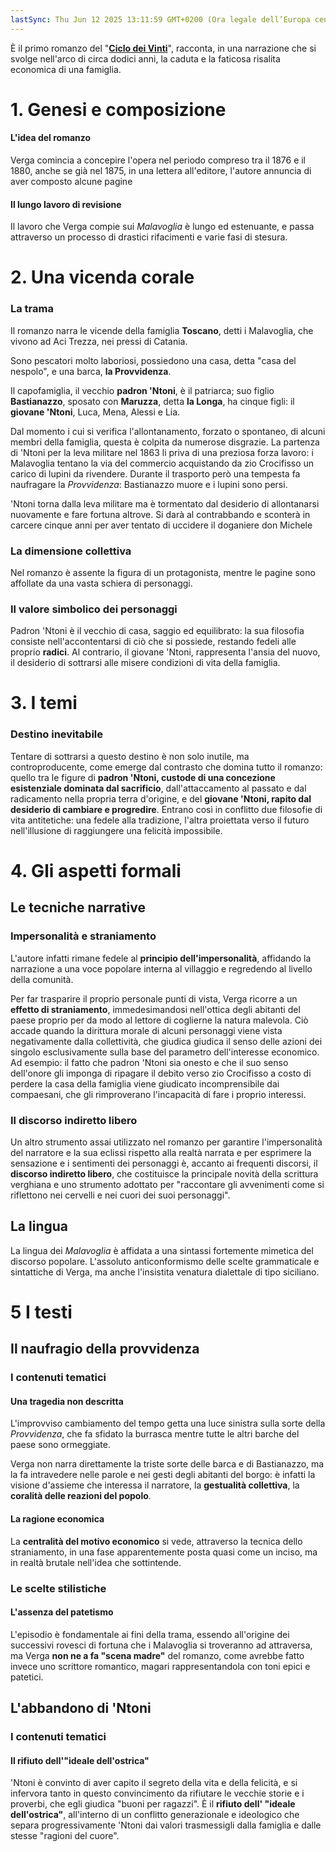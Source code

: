 ```yaml
---
lastSync: Thu Jun 12 2025 13:11:59 GMT+0200 (Ora legale dell’Europa centrale)
---
```

È il primo romanzo del "**[Ciclo dei Vinti](Ciclo%20dei%20Vinti)**", racconta, in una narrazione che si svolge nell'arco di circa dodici anni, la caduta e la faticosa risalita economica di una famiglia.

# 1. Genesi e composizione
#### L'idea del romanzo
Verga comincia a concepire l'opera nel periodo compreso tra il 1876 e il 1880, anche se già nel 1875, in una lettera all'editore, l'autore annuncia di aver composto alcune pagine

#### Il lungo lavoro di revisione
Il lavoro che Verga compie sui *Malavoglia* è lungo ed estenuante, e passa attraverso un processo di drastici rifacimenti e varie fasi di stesura.

# 2. Una vicenda corale
### La trama
Il romanzo narra le vicende della famiglia **Toscano**, detti i Malavoglia, che vivono ad Aci Trezza, nei pressi di Catania.

Sono pescatori molto laboriosi, possiedono una casa, detta "casa del nespolo", e una barca, **la Provvidenza**. 

Il capofamiglia, il vecchio **padron 'Ntoni**, è il patriarca; suo figlio **Bastianazzo**, sposato con **Maruzza**, detta **la Longa**, ha cinque figli: il **giovane 'Ntoni**, Luca, Mena, Alessi e Lia.

Dal momento i cui si verifica l'allontanamento, forzato o spontaneo, di alcuni membri della famiglia, questa è colpita da numerose disgrazie. La partenza di 'Ntoni per la leva militare nel 1863 li priva di una preziosa forza lavoro: i Malavoglia tentano la via del commercio acquistando da zio Crocifisso un carico di lupini da rivendere. Durante il trasporto però una tempesta fa naufragare la *Provvidenza*: Bastianazzo muore e i lupini sono persi.

'Ntoni torna dalla leva militare ma è tormentato dal desiderio di allontanarsi nuovamente e fare fortuna altrove. Si darà al contrabbando e sconterà in carcere cinque anni per aver tentato di uccidere il doganiere don Michele

### La dimensione collettiva
Nel romanzo è assente la figura di un protagonista, mentre le pagine sono affollate da una vasta schiera di personaggi.

### Il valore simbolico dei personaggi
Padron 'Ntoni è il vecchio di casa, saggio ed equilibrato: la sua filosofia consiste nell'accontentarsi di ciò che si possiede, restando fedeli alle proprio **radici**. Al contrario, il giovane 'Ntoni, rappresenta l'ansia del nuovo, il desiderio di sottrarsi alle misere condizioni di vita della famiglia.

# 3. I temi
### Destino inevitabile
Tentare di sottrarsi a questo destino è non solo inutile, ma controproducente, come emerge dal contrasto che domina tutto il romanzo: quello tra le figure di **padron 'Ntoni, custode di una concezione esistenziale dominata dal sacrificio**, dall'attaccamento al passato e dal radicamento nella propria terra d'origine, e del **giovane 'Ntoni, rapito dal desiderio di cambiare e progredire**. Entrano così in conflitto due filosofie di vita antitetiche: una fedele alla tradizione, l'altra proiettata verso il futuro nell'illusione di raggiungere una felicità impossibile.

# 4. Gli aspetti formali
## Le tecniche narrative
### Impersonalità e straniamento
L'autore infatti rimane fedele al **principio dell'impersonalità**, affidando la narrazione a una voce popolare interna al villaggio e regredendo al livello della comunità.

Per far trasparire il proprio personale punti di vista, Verga ricorre a un **effetto di straniamento**, immedesimandosi nell'ottica degli abitanti del paese proprio per da modo al lettore di coglierne la natura malevola. Ciò accade quando la dirittura morale di alcuni personaggi viene vista negativamente dalla collettività, che giudica giudica il senso delle azioni dei singolo esclusivamente sulla base del parametro dell'interesse economico. Ad esempio: il fatto che padron 'Ntoni sia onesto e che il suo senso dell'onore gli imponga di ripagare il debito verso zio Crocifisso a costo di perdere la casa della famiglia viene giudicato incomprensibile dai compaesani, che gli rimproverano l'incapacità di fare i proprio interessi.

### Il discorso indiretto libero
Un altro strumento assai utilizzato nel romanzo per garantire l'impersonalità del narratore e la sua eclissi rispetto alla realtà narrata e per esprimere la sensazione e i sentimenti dei personaggi è, accanto ai frequenti discorsi, il **discorso indiretto libero**, che costituisce la principale novità della scrittura verghiana e uno strumento adottato per "raccontare gli avvenimenti come si riflettono nei cervelli e nei cuori dei suoi personaggi".

## La lingua
La lingua dei *Malavoglia* è affidata a una sintassi fortemente mimetica del discorso popolare.
L'assoluto anticonformismo delle scelte grammaticale e sintattiche di Verga, ma anche l'insistita venatura dialettale di tipo siciliano.

# 5 I testi
## Il naufragio della provvidenza
### I contenuti tematici
#### Una tragedia non descritta
L'improvviso cambiamento del tempo getta una luce sinistra sulla sorte della *Provvidenza*, che fa sfidato la burrasca mentre tutte le altri barche del paese sono ormeggiate.

Verga non narra direttamente la triste sorte delle barca e di Bastianazzo, ma la fa intravedere nelle parole e nei gesti degli abitanti del borgo: è infatti la visione d'assieme che interessa il narratore, la **gestualità collettiva**, la **coralità delle reazioni del popolo**.

#### La ragione economica
La **centralità del motivo economico** si vede, attraverso la tecnica dello straniamento, in una fase apparentemente posta quasi come un inciso, ma in realtà brutale nell'idea che sottintende.

### Le scelte stilistiche
#### L'assenza del patetismo
L'episodio è fondamentale ai fini della trama, essendo all'origine dei successivi rovesci di fortuna che i Malavoglia si troveranno ad attraversa, ma Verga **non ne a fa "scena madre"** del romanzo, come avrebbe fatto invece uno scrittore romantico, magari rappresentandola con toni epici e patetici.

## L'abbandono di 'Ntoni
### I contenuti tematici
#### Il rifiuto dell'"ideale dell'ostrica"
'Ntoni è convinto di aver capito il segreto della vita e della felicità, e si infervora tanto in questo convincimento da rifiutare le vecchie storie e i proverbi, che egli giudica "buoni per ragazzi". È il **rifiuto dell' "ideale dell'ostrica"**, all'interno di un conflitto generazionale e ideologico che separa progressivamente 'Ntoni dai valori trasmessigli dalla famiglia e dalle stesse "ragioni del cuore". 